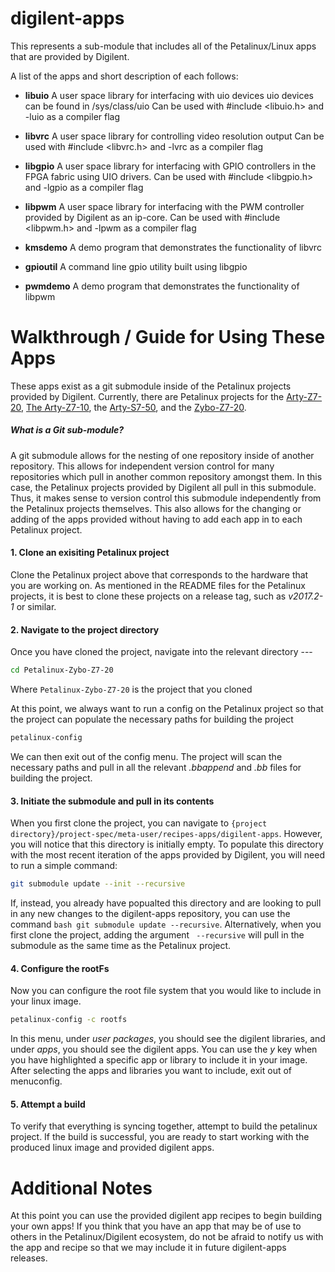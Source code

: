 # digilent-apps

This represents a sub-module that includes all of the Petalinux/Linux apps that are provided by Digilent.

A list of the apps and short description of each follows:

+ **libuio**
  A user space library for interfacing with uio devices
  uio devices can be found in /sys/class/uio
  Can be used with #include <libuio.h> and -luio as a compiler flag
  
+ **libvrc**
  A user space library for controlling video resolution output
  Can be used with #include <libvrc.h> and -lvrc as a compiler flag
  
+ **libgpio**
  A user space library for interfacing with GPIO controllers in the FPGA fabric using UIO drivers. 
  Can be used with #include <libgpio.h> and -lgpio as a compiler flag

+ **libpwm**
  A user space library for interfacing with the PWM controller provided by Digilent as an ip-core. 
  Can be used with #include <libpwm.h> and -lpwm as a compiler flag

+ **kmsdemo**
  A demo program that demonstrates the functionality of libvrc
  
+ **gpioutil**
  A command line gpio utility built using libgpio

+ **pwmdemo**
  A demo program that demonstrates the functionality of libpwm


# Walkthrough / Guide for Using These Apps

These apps exist as a git submodule inside of the Petalinux projects provided by Digilent. Currently, there are Petalinux projects for the [Arty-Z7-20](https://github.com/Digilent/Petalinux-Arty-Z7-20), [The Arty-Z7-10](https://github.com/Digilent/Petalinux-Arty-Z7-10), the [Arty-S7-50](https://github.com/Digilent/Petalinux-Arty-S7-50), and the [Zybo-Z7-20](https://github.com/Digilent/Petalinux-Zybo-Z7-20).

##### What is a Git sub-module?
A git submodule allows for the nesting of one repository inside of another repository. This allows for independent version control for many repositories which pull in another common repository amongst them. In this case, the Petalinux projects provided by Digilent all pull in this submodule. Thus, it makes sense to version control this submodule independently from the Petalinux projects themselves. This also allows for the changing or adding of the apps provided without having to add each app in to each Petalinux project.

#### 1. Clone an exisiting Petalinux project
Clone the Petalinux project above that corresponds to the hardware that you are working on. As mentioned in the README files for the Petalinux projects, it is best to clone these projects on a release tag, such as *v2017.2-1* or similar.

#### 2. Navigate to the project directory
Once you have cloned the project, navigate into the relevant directory --- 
```bash
cd Petalinux-Zybo-Z7-20
```
Where `Petalinux-Zybo-Z7-20` is the project that you cloned

At this point, we always want to run a config on the Petalinux project so that the project can populate the necessary paths for building the project
```bash
petalinux-config
``` 
We can then exit out of the config menu. The project will scan the necessary paths and pull in all the relevant *.bbappend* and *.bb* files for building the project.

#### 3. Initiate the submodule and pull in its contents
When you first clone the project, you can navigate to `{project directory}/project-spec/meta-user/recipes-apps/digilent-apps`. However, you will notice that this directory is initially empty. To populate this directory with the most recent iteration of the apps provided by Digilent, you will need to run a simple command:
```bash
git submodule update --init --recursive
```

If, instead, you already have popualted this directory and are looking to pull in any new changes to the digilent-apps repository, you can use the command `bash git submodule update --recursive`. Alternatively, when you first clone the project, adding the argument ` --recursive` will pull in the submodule as the same time as the Petalinux project.

#### 4. Configure the rootFs
Now you can configure the root file system that you would like to include in your linux image.
```bash
petalinux-config -c rootfs
```
In this menu, under *user packages*, you should see the digilent libraries, and under *apps*, you should see the digilent apps. You can use the *y* key when you have highlighted a specific app or library to include it in your image. After selecting the apps and libraries you want to include, exit out of menuconfig.

#### 5. Attempt a build
To verify that everything is syncing together, attempt to build the petalinux project. If the build is successful, you are ready to start working with the produced linux image and provided digilent apps.

# Additional Notes
At this point you can use the provided digilent app recipes to begin building your own apps! If you think that you have an app that may be of use to others in the Petalinux/Digilent ecosystem, do not be afraid to notify us with the app and recipe so that we may include it in future digilent-apps releases.
